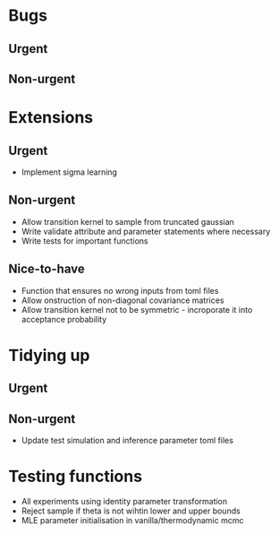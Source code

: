 # Bugs

## Urgent

## Non-urgent

# Extensions

## Urgent
- Implement sigma learning

## Non-urgent
- Allow transition kernel to sample from truncated gaussian
- Write validate attribute and parameter statements where necessary
- Write tests for important functions

## Nice-to-have
- Function that ensures no wrong inputs from toml files
- Allow onstruction of non-diagonal covariance matrices
- Allow transition kernel not to be symmetric - incroporate it into acceptance probability

# Tidying up

## Urgent

## Non-urgent
- Update test simulation and inference parameter toml files

# Testing functions
- All experiments using identity parameter transformation
- Reject sample if theta is not wihtin lower and upper bounds
- MLE parameter initialisation in vanilla/thermodynamic mcmc